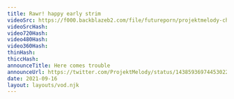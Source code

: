 ```yaml
---
title: Rawr! happy early strim
videoSrc: https://f000.backblazeb2.com/file/futureporn/projektmelody-chaturbate-2021-09-16.mp4
videoSrcHash: 
video720Hash: 
video480Hash: 
video360Hash: 
thinHash: 
thiccHash: 
announceTitle: Here comes trouble
announceUrl: https://twitter.com/ProjektMelody/status/1438593697445302274
date: 2021-09-16
layout: layouts/vod.njk
---
```

